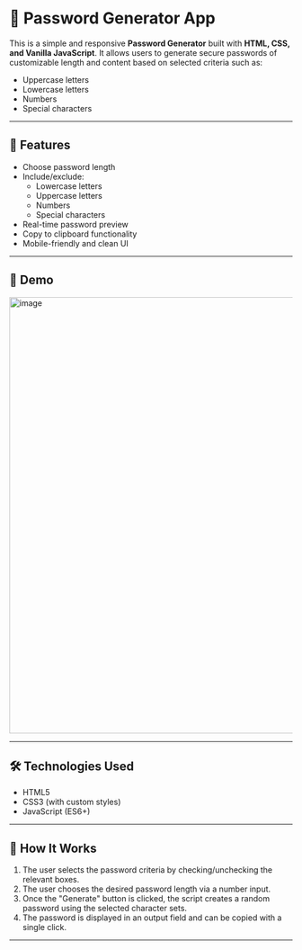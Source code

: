 # 🔐 Password Generator App

This is a simple and responsive **Password Generator** built with **HTML, CSS, and Vanilla JavaScript**. It allows users to generate secure passwords of customizable length and content based on selected criteria such as:

- Uppercase letters
- Lowercase letters
- Numbers
- Special characters

---

## 🚀 Features

- Choose password length
- Include/exclude:
  - Lowercase letters
  - Uppercase letters
  - Numbers
  - Special characters
- Real-time password preview
- Copy to clipboard functionality
- Mobile-friendly and clean UI

---

## 📸 Demo

<img width="1610" height="776" alt="image" src="https://github.com/user-attachments/assets/d08bde15-eb7c-49ac-86f6-0d8dcac2bee6" />


---

## 🛠️ Technologies Used

- HTML5
- CSS3 (with custom styles)
- JavaScript (ES6+)

---

## 🧠 How It Works

1. The user selects the password criteria by checking/unchecking the relevant boxes.
2. The user chooses the desired password length via a number input.
3. Once the "Generate" button is clicked, the script creates a random password using the selected character sets.
4. The password is displayed in an output field and can be copied with a single click.

---


